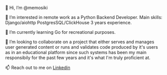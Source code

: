 👋 Hi, I’m @memosiki

👀 I’m interested in remote work as a Python Backend Developer. Main skills: Django/aiohttp PostgresSQL/ClickHouse 3 years experience.

🌱 I’m currently learning Go for recreational purposes.

💞️ I’m looking to collaborate on a project that either serves and manages user generated content or runs and validates
code produced by it's users as in an educational platform 
since such systems has been my main responsibily for the past few years and it's what I'm truly proficient at.

📫 Reach out to me on [Linkedin](https://www.linkedin.com/in/konstantin-lukashkin/)

<!---
memosiki/memosiki is a ✨ special ✨ repository because its `README.md` (this file) appears on your GitHub profile.
You can click the Preview link to take a look at your changes.
--->
